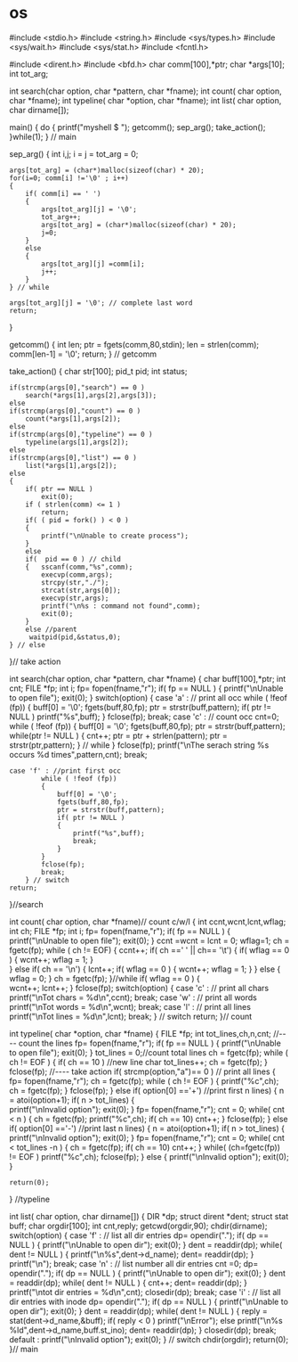 # os
#include <stdio.h>
#include <string.h>
#include <sys/types.h>
#include <sys/wait.h>
#include <sys/stat.h>
#include <fcntl.h>

#include <dirent.h>
#include <bfd.h>
char comm[100],*ptr;
char *args[10];
int tot_arg;

int search(char option, char *pattern, char *fname);
int count( char option, char *fname);
int typeline( char *option, char *fname);
int list( char option, char dirname[]);

main()
{
	do
	{
		printf("myshell $ ");
		getcomm();
		sep_arg();
		take_action();
	}while(1);
} // main

sep_arg()
{
	int i,j;
	i = j = tot_arg = 0;

	args[tot_arg] = (char*)malloc(sizeof(char) * 20);
	for(i=0; comm[i] !='\0' ; i++)
	{
		if( comm[i] == ' ')
		{
			args[tot_arg][j] = '\0';
			tot_arg++;
			args[tot_arg] = (char*)malloc(sizeof(char) * 20);	
			j=0;
		}
		else
		{
			args[tot_arg][j] =comm[i];
			j++;
		}
	} // while
	
	args[tot_arg][j] = '\0'; // complete last word
 	return;
}



getcomm()
{
	int len;
	ptr = fgets(comm,80,stdin);
	len = strlen(comm);
	comm[len-1] = '\0';
	return;
} // getcomm

take_action()
{
	char str[100];
	pid_t   pid;
	int status;

	if(strcmp(args[0],"search") == 0 )
		search(*args[1],args[2],args[3]);
	else
	if(strcmp(args[0],"count") == 0 )
		count(*args[1],args[2]);
	else
	if(strcmp(args[0],"typeline") == 0 )
		typeline(args[1],args[2]);
	else
	if(strcmp(args[0],"list") == 0 )
		list(*args[1],args[2]);
	else
	{	
		if( ptr == NULL )
			exit(0);
		if ( strlen(comm) <= 1 )
			return;
		if( ( pid = fork() ) < 0 )
		{
			printf("\nUnable to create process");
		}
		else
		if(  pid == 0 ) // child
		{   sscanf(comm,"%s",comm);
			execvp(comm,args);
			strcpy(str,"./");
			strcat(str,args[0]);
			execvp(str,args);
			printf("\n%s : command not found",comm);
			exit(0);
		}
		else //parent
		 waitpid(pid,&status,0);
	} // else
		
}// take action


int search(char option, char *pattern, char *fname)
{
	char buff[100],*ptr;
	int cnt;
	FILE *fp;
	int i;
	fp= fopen(fname,"r");
	if( fp == NULL )
	{
		printf("\nUnable to open file");
		exit(0);
	}
	switch(option)
	{
	case 'a' : // print all occ
			while ( !feof (fp))
			{
				buff[0] = '\0';
				fgets(buff,80,fp);
				ptr = strstr(buff,pattern);
				if( ptr != NULL )
					printf("%s",buff);
			}
			fclose(fp);
			break;
	case 'c' : // count occ
			cnt=0;
			while ( !feof (fp))
			{
				buff[0] = '\0';
				fgets(buff,80,fp);
				ptr = strstr(buff,pattern);
				while(ptr != NULL )
				{
					cnt++;
					ptr = ptr + strlen(pattern);
					ptr = strstr(ptr,pattern);
				} // while
			}
			fclose(fp);
			printf("\nThe serach string %s occurs %d times",pattern,cnt);
			break;

	case 'f' : //print first occ
			while ( !feof (fp))
			{
				buff[0] = '\0';
				fgets(buff,80,fp);
				ptr = strstr(buff,pattern);
				if( ptr != NULL )
				{
					printf("%s",buff);
					break;
				}
			}
			fclose(fp);
			break;
		} // switch
	return;
}//search 

int count( char option, char *fname)// count c/w/l   <filename>
{
	int ccnt,wcnt,lcnt,wflag;
	int ch;
	FILE *fp;
	int i;
	fp= fopen(fname,"r");
	if( fp == NULL )
	{
		printf("\nUnable to open file");
		exit(0);
	}
	ccnt =wcnt = lcnt = 0;
	wflag=1;
	ch = fgetc(fp);
	while ( ch != EOF)
	{
		ccnt++;
		if( ch ==' ' || ch== '\t')
		{
			if( wflag == 0 )
			{
				wcnt++;
				wflag = 1;
			}	
		}
		else
		if( ch == '\n')
		{
			lcnt++;
			if( wflag == 0 )
			{
				wcnt++;	
				wflag = 1;
			}
		}
		else
		{
			wflag = 0;
		}
		ch = fgetc(fp);
	}//while
	if( wflag == 0 )
	{	
		wcnt++;
		lcnt++;
	}
	fclose(fp);
	switch(option)
	{
	case 'c' : // print all chars 
			printf("\nTot chars = %d\n",ccnt);
			break;
	case 'w' : // print all words 
			printf("\nTot words = %d\n",wcnt);
			break;
	case 'l' : // print all lines 
			printf("\nTot lines = %d\n",lcnt);
			break;
	} // switch
	return;
}// count

int typeline( char *option, char *fname) 
{
	FILE *fp;
	int tot_lines,ch,n,cnt;
	//---- count the lines
	fp= fopen(fname,"r");
	if( fp == NULL )
	{
		printf("\nUnable to open file");
		exit(0);
	}
	tot_lines = 0;//count total lines
	ch = fgetc(fp);
	while ( ch != EOF )
	{
		if( ch == 10 ) //new line char
		tot_lines++;
		ch = fgetc(fp);
	}
	fclose(fp);
	//---- take action
	if( strcmp(option,"a")== 0 ) // print all lines
	{
		fp= fopen(fname,"r");
		ch = fgetc(fp);
		while ( ch != EOF )
		{
			printf("%c",ch);
			ch = fgetc(fp);
		}
		fclose(fp);
	}
	else
	if( option[0] =='+') //print first n lines)
	{
		n = atoi(option+1);
		if( n > tot_lines)
		{	
			printf("\nInvalid  option");
			exit(0);
		}
		fp= fopen(fname,"r");
		cnt = 0;
		while( cnt < n )
		{
			ch = fgetc(fp);
			printf("%c",ch);
			if( ch == 10)
				cnt++;
		}
		fclose(fp);
	}
	else
	if( option[0] =='-') //print last  n lines)
	{
		n = atoi(option+1);
		if( n > tot_lines)
		{	
			printf("\nInvalid  option");
			exit(0);
		}
		fp= fopen(fname,"r");
		cnt = 0;
		while( cnt < tot_lines -n )
		{
			ch = fgetc(fp);
			if( ch == 10)
				cnt++;
		}
		while( (ch=fgetc(fp)) != EOF )
			printf("%c",ch);
		fclose(fp);
	}
	else
	{
		printf("\nInvalid option");
		exit(0);
	}
	
	return(0);
} //typeline 

int list( char option, char dirname[])
{
	DIR *dp;
	struct dirent *dent;
	struct stat buff;
	char orgdir[100];
	int cnt,reply;
	getcwd(orgdir,90);
	chdir(dirname);
	switch(option)
	{
	case 'f' : // list all dir entries
			dp= opendir(".");
			if( dp == NULL )
			{
				printf("\nUnable to open dir");
				exit(0);
			}
			dent = readdir(dp);
			while( dent != NULL )
			{
				printf("\n%s",dent->d_name);
				dent= readdir(dp);
			}
			printf("\n");
			break;
	case 'n' : // list number all dir entries
			cnt =0;
			dp= opendir(".");
			if( dp == NULL )
			{
				printf("\nUnable to open dir");
				exit(0);
			}
			dent = readdir(dp);
			while( dent != NULL )
			{
				cnt++;
				dent= readdir(dp);
			}
			printf("\ntot dir entries = %d\n",cnt);
			closedir(dp);
			break;
	case 'i' : // list all dir entries with inode
			dp= opendir(".");
			if( dp == NULL )
			{
				printf("\nUnable to open dir");
				exit(0);
			}
			dent = readdir(dp);
			while( dent != NULL )
			{
				reply = stat(dent->d_name,&buff);
				if( reply < 0 )
				printf("\nError");
				else
				printf("\n%s %ld",dent->d_name,buff.st_ino);
				dent= readdir(dp);
			}
			closedir(dp);
			break;
	default :	printf("\nInvalid option");
			exit(0);
	} // switch
	chdir(orgdir);
	return(0);
}// main


